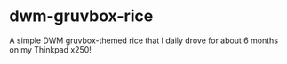 # dwm-gruvbox-rice
A simple DWM gruvbox-themed rice that I daily drove for about 6 months on my Thinkpad x250!
